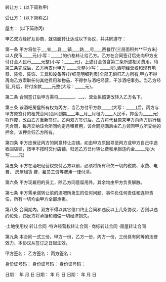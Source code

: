 
 


转让方： (以下简称甲)


受让方： (以下简称乙)


屋主： (以下简称丙)


甲乙双方经好友协商，就店面转让达成以下协议，并共同遵守：


第一条 甲方将位于___省___县___镇____路___号____西餐厅{三层面积共**平方米}以人民币_____元(小写：_____)的价格转让给乙方。乙方在合同签订后先向甲方支付订金人民币_____元整{小写：_____元}，上述订金包含第二条所述相关费用。待第二条完成后，乙方再支付甲方 _____元整(小写：_____元),酒吧经营权和现有电器、装修、装饰、工具和设备等{详细见明细列表}全部无偿归乙方所有,甲方不得再向乙方索取任何其他费用和物品，不得参与酒吧经营，干涉酒吧事务。当乙方经营_月后，将付余款_____元整{大写：_____元}。


第二条 合同签订后甲方需将________、________、______、营业执照更改转入乙方名下。


第三条 该酒吧房屋所有权为丙方，当乙方付甲方款_____(大写：_____)后，丙方与甲方原签订的租凭合同(合同到期____年__月__月租为____人民币，押金为_____元)将作废，改由乙方重新签订。乙丙双方签订后，乙方将代替原来甲方向丙方厉行租凭合同，每月交纳该合所同约定月租费用，该合同期满后由乙方领回甲方所交纳的押金，该押金归乙方所有。


第四条 甲方应保证丙方的同意转让店铺，如由甲方原因导至丙方或甲方自己中途收回店铺，按甲不按时交付店铺，归还乙方已付转让费和承担违约金_____元(大写:____元)


第五条 甲方在酒吧经营权交付乙方以前，必须将所有积欠一切的税款、水费、电费、
房屋租赁
费、雇员工资等费用一律付清。


第六条 甲方现雇用的员工，除乙方同意留用外，其余均由甲方负责解散。


第七条 甲方需承诺转让前的酒吧所发生的任何问题、事件负任何责任和连带责任，所有一切均由甲方全部承担。


第八条 合同期内，双方不得以其它借口终止合同和违反以上几条协议，否则以违约论处，违反方将承担和赔偿一切经济损失。


·土地使用权
转让合同
 ·特许经营权转让合同 ·
商标转让合同
 ·房屋转让合同


第九条 本合同一式三份，甲方一份，乙方一份，丙方一份，三份具有同等的法律效力，本协议从签订之日起生效。


甲方签名： 乙方签名： 丙方签名：


身份证号码： 身份证号码： 身份证号码：


日期： 年 月 日 日期： 年 月 日 日期： 年 月 日
 


 

 
 
 
 
 
  


  
 

  


  


  
 
 
 
 

